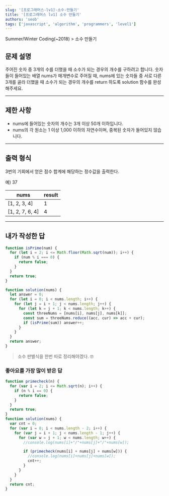 ```yaml
---
slug: '[프로그래머스-lv1]-소수-만들기'
title: '[프로그래머스 lv1] 소수 만들기'
authors: 'seob'
tags: ['javascript', 'algorithm', 'programmers', 'level1']
---
```


Summer/Winter Coding(~2018) \> 소수 만들기

## 문제 설명

주어진 숫자 중 3개의 수를 더했을 때 소수가 되는 경우의 개수를 구하려고 합니다. 숫자들이 들어있는 배열 nums가 매개변수로 주어질 때, nums에 있는 숫자들 중 서로 다른 3개를 골라 더했을 때 소수가 되는 경우의 개수를 return 하도록 solution 함수를 완성해주세요.

<!--truncate-->

---

## 제한 사항

- nums에 들어있는 숫자의 개수는 3개 이상 50개 이하입니다.
- nums의 각 원소는 1 이상 1,000 이하의 자연수이며, 중복된 숫자가 들어있지 않습니다.

---

## 출력 형식

3번의 기회에서 얻은 점수 합계에 해당하는 정수값을 출력한다.

예) 37

| nums            | result |
| --------------- | ------ |
| [1, 2, 3, 4]    | 1      |
| [1, 2, 7, 6, 4] | 4      |

---

## 내가 작성한 답

```js
function isPrime(num) {
  for (let i = 2; i <= Math.floor(Math.sqrt(num)); i++) {
    if (num % i === 0) {
      return false;
    }
  }
  return true;
}

function solution(nums) {
  let answer = 0;
  for (let i = 0; i < nums.length; i++) {
    for (let j = i + 1; j < nums.length; j++) {
      for (let k = j + 1; k < nums.length; k++) {
        const threeNums = [nums[i], nums[j], nums[k]];
        const sum = threeNums.reduce((acc, cur) => acc + cur);
        if (isPrime(sum)) answer++;
      }
    }
  }
  return answer;
}
```

> 소수 판별식을 한번 따로 정리해야겠다. 🤓

### 좋아요를 가장 많이 받은 답

```js
function primecheck(n) {
  for (var i = 2; i <= Math.sqrt(n); i++) {
    if (n % i == 0) {
      return false;
    }
  }
  return true;
}
function solution(nums) {
  var cnt = 0;
  for (var i = 0; i < nums.length - 2; i++) {
    for (var j = i + 1; j < nums.length - 1; j++) {
      for (var w = j + 1; w < nums.length; w++) {
        //console.log(nums[i]+"/"+nums[j]+"/"+nums[w]);

        if (primecheck(nums[i] + nums[j] + nums[w])) {
          //console.log(nums[i]+nums[j]+nums[w]);
          cnt++;
        }
      }
    }
  }
  return cnt;
}
```
